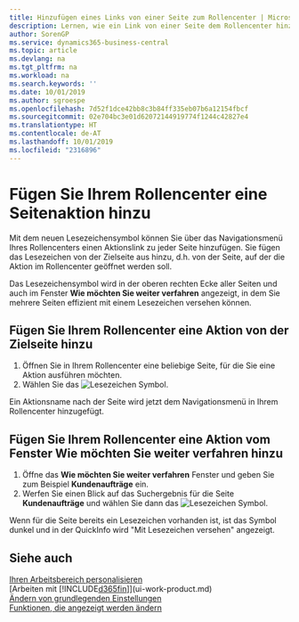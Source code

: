 ```yaml
---
title: Hinzufügen eines Links von einer Seite zum Rollencenter | Microsoft Docs
description: Lernen, wie ein Link von einer Seite dem Rollencenter hinzugefügt wird.
author: SorenGP
ms.service: dynamics365-business-central
ms.topic: article
ms.devlang: na
ms.tgt_pltfrm: na
ms.workload: na
ms.search.keywords: ''
ms.date: 10/01/2019
ms.author: sgroespe
ms.openlocfilehash: 7d52f1dce42bb8c3b84ff335eb07b6a12154fbcf
ms.sourcegitcommit: 02e704bc3e01d62072144919774f1244c42827e4
ms.translationtype: HT
ms.contentlocale: de-AT
ms.lasthandoff: 10/01/2019
ms.locfileid: "2316896"
---
```

# <a name="add-a-page-action-to-your-role-center"></a>Fügen Sie Ihrem Rollencenter eine Seitenaktion hinzu
Mit dem neuen Lesezeichensymbol können Sie über das Navigationsmenü Ihres Rollencenters einen Aktionslink zu jeder Seite hinzufügen. Sie fügen das Lesezeichen von der Zielseite aus hinzu, d.h. von der Seite, auf der die Aktion im Rollencenter geöffnet werden soll.

Das Lesezeichensymbol wird in der oberen rechten Ecke aller Seiten und auch im Fenster **Wie möchten Sie weiter verfahren** angezeigt, in dem Sie mehrere Seiten effizient mit einem Lesezeichen versehen können.

## <a name="to-add-a-role-center-action-from-the-target-page"></a>Fügen Sie Ihrem Rollencenter eine Aktion von der Zielseite hinzu
1. Öffnen Sie in Ihrem Rollencenter eine beliebige Seite, für die Sie eine Aktion ausführen möchten.
2. Wählen Sie das ![Lesezeichen](media/ui_bookmark_icon.png "Lesezeichen") Symbol.

Ein Aktionsname nach der Seite wird jetzt dem Navigationsmenü in Ihrem Rollencenter hinzugefügt.

## <a name="to-add-a-role-center-action-from-the-tell-me-window"></a>Fügen Sie Ihrem Rollencenter eine Aktion vom Fenster Wie möchten Sie weiter verfahren hinzu
1. Öffne das **Wie möchten Sie weiter verfahren** Fenster und geben Sie zum Beispiel **Kundenaufträge** ein.
2. Werfen Sie einen Blick auf das Suchergebnis für die Seite **Kundenaufträge** und wählen Sie dann das ![Lesezeichen](media/ui_bookmark_icon.png "Lesezeichen") Symbol.

Wenn für die Seite bereits ein Lesezeichen vorhanden ist, ist das Symbol dunkel und in der QuickInfo wird "Mit Lesezeichen versehen" angezeigt.

## <a name="see-also"></a>Siehe auch
[Ihren Arbeitsbereich personalisieren](ui-personalization-user.md)  
[Arbeiten mit [!INCLUDE[d365fin](includes/d365fin_md.md)]](ui-work-product.md)  
[Ändern von grundlegenden Einstellungen](ui-change-basic-settings.md)  
[Funktionen, die angezeigt werden ändern](ui-experiences.md)  
